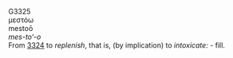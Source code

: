 <body>
  <p>G3325<br>  μεστόω  <br> mestoō  <br><i>mes-to‘-o </i><br>From <a href="g3324.htm">3324</a>  to <i>replenish</i>, that is, (by implication) to <i>intoxicate:</i> - fill.<br></p>
 </body>